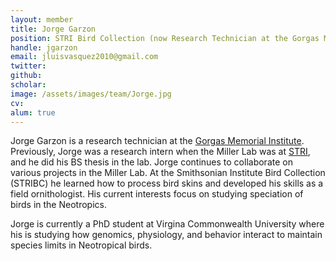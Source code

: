```yaml
---
layout: member
title: Jorge Garzon
position: STRI Bird Collection (now Research Technician at the Gorgas Memorial Lab)
handle: jgarzon
email: jluisvasquez2010@gmail.com
twitter:
github:
scholar:
image: /assets/images/team/Jorge.jpg
cv:
alum: true
---
```


Jorge Garzon is a research technician at the [Gorgas Memorial Institute](http://www.gorgas.gob.pa). Previously, Jorge was a research intern when the Miller Lab was at [STRI](http://www.stri.si.edu), and he did his BS thesis in the lab. Jorge continues to collaborate on various projects in the Miller Lab. At the Smithsonian Institute Bird Collection (STRIBC) he learned how to process bird skins and developed his skills as a field ornithologist. His current interests focus on studying speciation of birds in the Neotropics.

Jorge is currently a PhD student at Virgina Commonwealth University where his is studying how genomics, physiology, and behavior interact to maintain species limits in Neotropical birds.
